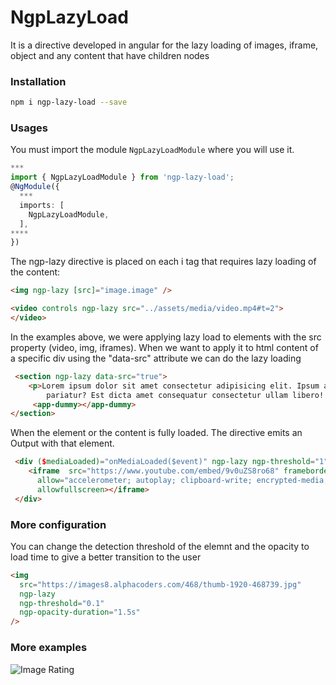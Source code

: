 # NgpLazyLoad

It is a directive developed in angular for the lazy loading of images, iframe, object and any content that have children nodes

### Installation
```sh
npm i ngp-lazy-load --save
```
### Usages
You must import the module `NgpLazyLoadModule` where you will use it.
```typescript
***
import { NgpLazyLoadModule } from 'ngp-lazy-load';
@NgModule({
  ***
  imports: [
    NgpLazyLoadModule,
  ],
****
})
```

The ngp-lazy directive is placed on each i tag that requires lazy loading of the content:

```html
<img ngp-lazy [src]="image.image" />

<video controls ngp-lazy src="../assets/media/video.mp4#t=2">
</video>
```
In the examples above, we were applying lazy load to elements with the src property (video, img, iframes).
When we want to apply it to html content of a specific div using the "data-src" attribute we can do the lazy loading
```html
 <section ngp-lazy data-src="true">
    <p>Lorem ipsum dolor sit amet consectetur adipisicing elit. Ipsum aut consectetur illo velit ad! Sed, distinctio
        pariatur? Est dicta amet consequatur consectetur ullam libero! Sed quis laboriosam qui aliquam quae?</p>
     <app-dummy></app-dummy>
</section>
```

When the element or the content is fully loaded. The directive emits an Output with that element.
```html
 <div ($mediaLoaded)="onMediaLoaded($event)" ngp-lazy ngp-threshold="1" data-src="true" class="source-container">
    <iframe  src="https://www.youtube.com/embed/9v0uZS8ro68" frameborder="0"
      allow="accelerometer; autoplay; clipboard-write; encrypted-media; gyroscope; picture-in-picture"
      allowfullscreen></iframe>
 </div>
```

### More configuration
You can change the detection threshold of the elemnt and the opacity to load time to give a better transition to the user

```html
<img
  src="https://images8.alphacoders.com/468/thumb-1920-468739.jpg"
  ngp-lazy
  ngp-threshold="0.1"
  ngp-opacity-duration="1.5s"
/>
```

### More examples

![Image Rating](https://havanatursa.com/assets/images/npm/image-lazy-load.gif)
